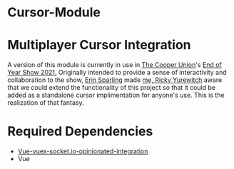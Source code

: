 # Cursor-Module
# Multiplayer Cursor Integration

A version of this module is currently in use in [The Cooper Union](https://cooper.edu)'s [End of Year Show 2021.](https://endofyearshow2021.cooper.edu) Originally intended to provide a sense of interactivity and collaboration to the show, [Erin Sparling](https://erinsparling.glitch.me) made [me, Ricky Yurewitch](https://ricc.glitch.me) aware that we could extend the functionality of this project so that it could be added as a standalone cursor implimentation for anyone's use. This is the realization of that fantasy. 

# Required Dependencies
- [Vue-vuex-socket.io-opinionated-integration](https://github.com/CooperUnion/vue-vuex-socket.io-opinionated-integration)
-  Vue
